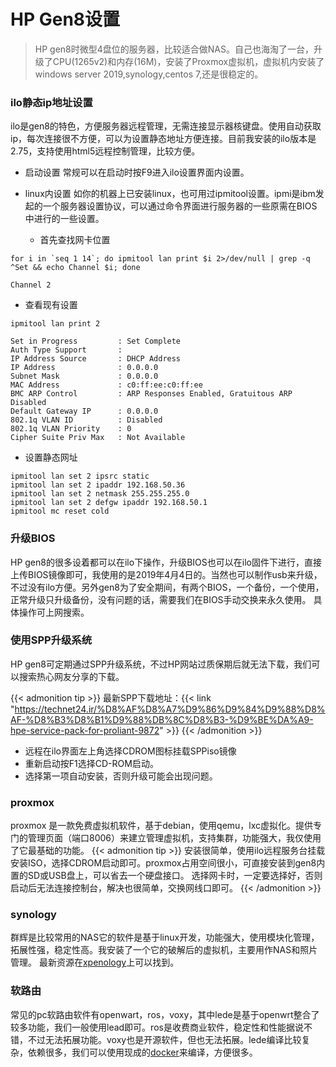 # HP Gen8设置

>HP gen8时微型4盘位的服务器，比较适合做NAS。自己也海淘了一台，升级了CPU(1265v2)和内存(16M)，安装了Proxmox虚拟机，虚拟机内安装了windows server 2019,synology,centos 7,还是很稳定的。

### ilo静态ip地址设置
ilo是gen8的特色，方便服务器远程管理，无需连接显示器核键盘。使用自动获取ip，每次连接很不方便，可以为设置静态地址方便连接。目前我安装的ilo版本是2.75，支持使用html5远程控制管理，比较方便。
* 启动设置
常规可以在启动时按F9进入ilo设置界面内设置。
* linux内设置
如你的机器上已安装linux，也可用过ipmitool设置。ipmi是ibm发起的一个服务器设置协议，可以通过命令界面进行服务器的一些原需在BIOS中进行的一些设置。

  - 首先查找网卡位置
```
for i in `seq 1 14`; do ipmitool lan print $i 2>/dev/null | grep -q ^Set && echo Channel $i; done

Channel 2
```
  - 查看现有设置
```
ipmitool lan print 2

Set in Progress         : Set Complete
Auth Type Support       : 
IP Address Source       : DHCP Address
IP Address              : 0.0.0.0
Subnet Mask             : 0.0.0.0
MAC Address             : c0:ff:ee:c0:ff:ee
BMC ARP Control         : ARP Responses Enabled, Gratuitous ARP Disabled
Default Gateway IP      : 0.0.0.0
802.1q VLAN ID          : Disabled
802.1q VLAN Priority    : 0
Cipher Suite Priv Max   : Not Available
```
  - 设置静态网址
```
ipmitool lan set 2 ipsrc static
ipmitool lan set 2 ipaddr 192.168.50.36
ipmitool lan set 2 netmask 255.255.255.0
ipmitool lan set 2 defgw ipaddr 192.168.50.1
ipmitool mc reset cold
```
### 升级BIOS
HP gen8的很多设着都可以在ilo下操作，升级BIOS也可以在ilo固件下进行，直接上传BIOS镜像即可，我使用的是2019年4月4日的。当然也可以制作usb来升级，不过没有ilo方便。另外gen8为了安全期间，有两个BIOS，一个备份，一个使用，正常升级只升级备份，没有问题的话，需要我们在BIOS手动交换来永久使用。
具体操作可上网搜索。

### 使用SPP升级系统
HP gen8可定期通过SPP升级系统，不过HP网站过质保期后就无法下载，我们可以搜索热心网友分享的下载。

{{< admonition tip  >}}
最新SPP下载地址：{{< link "https://technet24.ir/%D8%AF%D8%A7%D9%86%D9%84%D9%88%D8%AF-%D8%B3%D8%B1%D9%88%DB%8C%D8%B3-%D9%BE%DA%A9-hpe-service-pack-for-proliant-9872" >}}
{{< /admonition >}}
* 远程在ilo界面左上角选择CDROM图标挂载SPPiso镜像
* 重新启动按F1选择CD-ROM启动。
* 选择第一项自动安装，否则升级可能会出现问题。

### proxmox
proxmox 是一款免费虚拟机软件，基于debian，使用qemu，lxc虚拟化。提供专门的管理页面（端口8006）来建立管理虚拟机，支持集群，功能强大，我仅使用了它最基础的功能。
{{< admonition tip >}}
安装很简单，使用ilo远程服务台挂载安装ISO，选择CDROM启动即可。proxmox占用空间很小，可直接安装到gen8内置的SD或USB盘上，可以省去一个硬盘接口。
选择网卡时，一定要选择好，否则启动后无法连接控制台，解决也很简单，交换网线口即可。
{{< /admonition >}}

### synology
群辉是比较常用的NAS它的软件是基于linux开发，功能强大，使用模块化管理，拓展性强，稳定性高。我安装了一个它的破解后的虚拟机，主要用作NAS和照片管理。
最新资源在[xpenology](https://xpenology.com/forum/)上可以找到。
###  软路由
常见的pc软路由软件有openwart，ros，voxy，其中lede是基于openwrt整合了较多功能，我们一般使用lead即可。ros是收费商业软件，稳定性和性能据说不错，不过无法拓展功能。voxy也是开源软件，但也无法拓展。lede编译比较复杂，依赖很多，我们可以使用现成的[docker](https://github.com/jandelgado/lede-dockerbuilder)来编译，方便很多。

